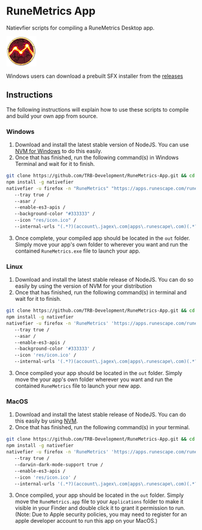 # RuneMetrics App
Natievfier scripts for compiling a RuneMetrics Desktop app.

![RuneMetrics][ICON]

Windows users can download a prebuilt SFX installer from the [releases][RELEASES]

 
## Instructions
The following instructions will explain how to use these scripts to compile and build your own app from source.

### Windows

1. Download and install the latest stable version of NodeJS. You can use [NVM for Windows][NVM_WINDOWS] to do this easily.
2. Once that has finished, run the following command(s) in Windows Terminal and wait for it to finish.
 ```sh
 git clone https://github.com/TRB-Development/RuneMetrics-App.git && cd RuneMetrics-App
 npm install -g nativefier
 nativefier -u firefox -n "RuneMetrics" "https://apps.runescape.com/runemetrics/app/" /
    --tray true /
    --asar /
    --enable-es3-apis /
    --background-color "#333333" /
    --icon "res/icon.ico" /
    --internal-urls "(.*?)(account\.jagex\.com|apps\.runescape\.com)(.*?)"
 ```
3. Once complete, your compiled app should be located in the `out` folder. Simply move your app's own folder to wherever you want and run the contained `RuneMetrics.exe` file to launch your app.

### Linux

1. Download and install the latest stable release of NodeJS. You can do so easily by using the version of NVM for your distribution
2. Once that has finished, run the following command(s) in terminal and wait for it to finish.
 ```sh
 git clone https://github.com/TRB-Development/RuneMetrics-App.git && cd RuneMetrics-App
 npm install -g nativefier
 nativefier -u firefox -n 'RuneMetrics' 'https://apps.runescape.com/runemetrics/app/' /
    --tray true /
    --asar /
    --enable-es3-apis /
    --background-color '#333333' /
    --icon 'res/icon.ico' /
    --internal-urls '(.*?)(account\.jagex\.com|apps\.runescape\.com)(.*?)'
 ```
3. Once compiled your app should be located in the `out` folder. Simply move the your app's own folder wherever you want and run the contained `RuneMetrics` file to launch your new app.

### MacOS

1. Download and install the latest stable release of NodeJS. You can do this easily by using [NVM][NVM_HOMEBREW].
2. Once that has finished, run the following command(s) in your terminal.
 ```sh
 git clone https://github.com/TRB-Development/RuneMetrics-App.git && cd RuneMetrics-App
 npm install -g nativefier
 nativefier -u firefox -n 'RuneMetrics' 'https://apps.runescape.com/runemetrics/app/' /
    --tray true /
    --darwin-dark-mode-support true /
    --enable-es3-apis /
    --icon 'res/icon.ico' /
    --internal-urls '(.*?)(account\.jagex\.com|apps\.runescape\.com)(.*?)'
 ```
3. Once compiled, your app should be located in the `out` folder. Simply move the `RuneMetrics.app` file to your `Applications` folder to make it visible in your Finder and double click it to grant it permission to run. (Note: Due to Apple security policies, you may need to register for an apple developer account to run this app on your MacOS.)

[NVM_WINDOWS]: https://github.com/coreybutler/nvm-windows

[NVM_HOMEBREW]: https://collabnix.com/how-to-install-and-configure-nvm-on-mac-os

[ICON]: res/icon.png

[RELEASES]: https://github.com/TBR-Development/RuneMetrics-App/releases
